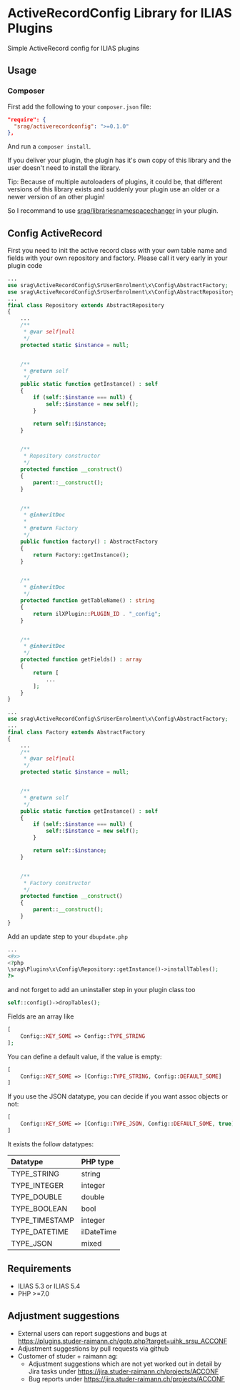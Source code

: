 # ActiveRecordConfig Library for ILIAS Plugins

Simple ActiveRecord config for ILIAS plugins

## Usage

### Composer
First add the following to your `composer.json` file:
```json
"require": {
  "srag/activerecordconfig": ">=0.1.0"
},
```

And run a `composer install`.

If you deliver your plugin, the plugin has it's own copy of this library and the user doesn't need to install the library.

Tip: Because of multiple autoloaders of plugins, it could be, that different versions of this library exists and suddenly your plugin use an older or a newer version of an other plugin!

So I recommand to use [srag/librariesnamespacechanger](https://packagist.org/packages/srag/librariesnamespacechanger) in your plugin.

## Config ActiveRecord
First you need to init the active record class with your own table name and fields with your own repository and factory. Please call it very early in your plugin code
```php
...
use srag\ActiveRecordConfig\SrUserEnrolment\x\Config\AbstractFactory;
use srag\ActiveRecordConfig\SrUserEnrolment\x\Config\AbstractRepository;
...
final class Repository extends AbstractRepository
{
    ...
    /**
     * @var self|null
     */
    protected static $instance = null;


    /**
     * @return self
     */
    public static function getInstance() : self
    {
        if (self::$instance === null) {
            self::$instance = new self();
        }

        return self::$instance;
    }


    /**
     * Repository constructor
     */
    protected function __construct()
    {
        parent::__construct();
    }


    /**
     * @inheritDoc
     *
     * @return Factory
     */
    public function factory() : AbstractFactory
    {
        return Factory::getInstance();
    }


    /**
     * @inheritDoc
     */
    protected function getTableName() : string
    {
        return ilXPlugin::PLUGIN_ID . "_config";
    }


    /**
     * @inheritDoc
     */
    protected function getFields() : array
    {
        return [
            ...
        ];
    }
}
```
```php
...
use srag\ActiveRecordConfig\SrUserEnrolment\x\Config\AbstractFactory;
...
final class Factory extends AbstractFactory
{
    ...
    /**
     * @var self|null
     */
    protected static $instance = null;


    /**
     * @return self
     */
    public static function getInstance() : self
    {
        if (self::$instance === null) {
            self::$instance = new self();
        }

        return self::$instance;
    }


    /**
     * Factory constructor
     */
    protected function __construct()
    {
        parent::__construct();
    }
}
```

Add an update step to your `dbupdate.php`
```php
...
<#x>
<?php
\srag\Plugins\x\Config\Repository::getInstance()->installTables();
?>
```

and not forget to add an uninstaller step in your plugin class too
```php
self::config()->dropTables();
```

Fields are an array like
```php
[
    Config::KEY_SOME => Config::TYPE_STRING
];
```

You can define a default value, if the value is empty:
```php
[
    Config::KEY_SOME => [Config::TYPE_STRING, Config::DEFAULT_SOME]
]
```

If you use the JSON datatype, you can decide if you want assoc objects or not:
```php
[
    Config::KEY_SOME => [Config::TYPE_JSON, Config::DEFAULT_SOME, true]
]
```

It exists the follow datatypes:

| Datatype       | PHP type   |
| :------------- | :--------- |
| TYPE_STRING    | string     |
| TYPE_INTEGER   | integer    |
| TYPE_DOUBLE    | double     |
| TYPE_BOOLEAN   | bool       |
| TYPE_TIMESTAMP | integer    |
| TYPE_DATETIME  | ilDateTime |
| TYPE_JSON      | mixed      |

## Requirements
* ILIAS 5.3 or ILIAS 5.4
* PHP >=7.0

## Adjustment suggestions
* External users can report suggestions and bugs at https://plugins.studer-raimann.ch/goto.php?target=uihk_srsu_ACCONF
* Adjustment suggestions by pull requests via github
* Customer of studer + raimann ag: 
	* Adjustment suggestions which are not yet worked out in detail by Jira tasks under https://jira.studer-raimann.ch/projects/ACCONF
	* Bug reports under https://jira.studer-raimann.ch/projects/ACCONF
